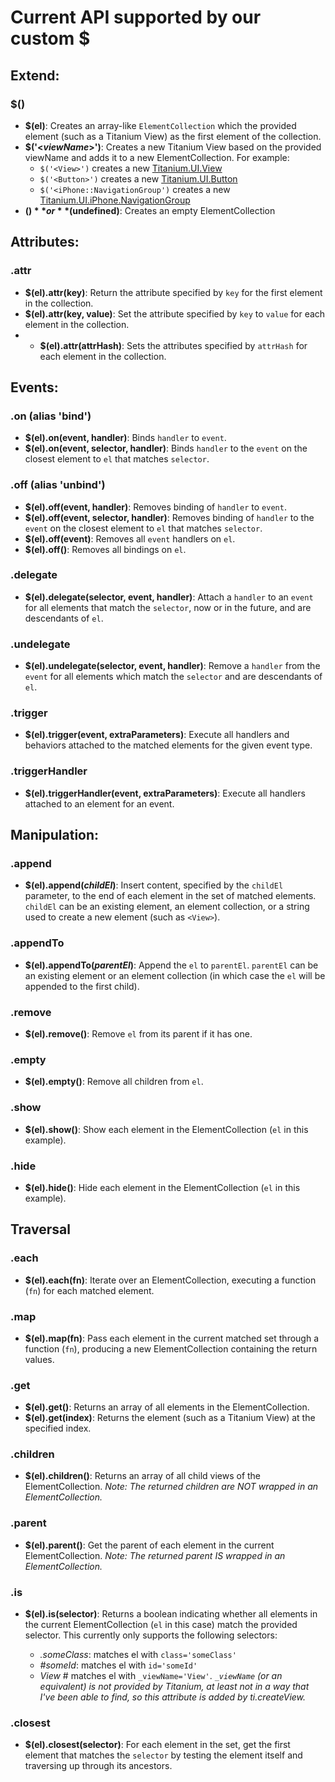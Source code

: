 # Current API supported by our custom $

## Extend:

### $()
* **$(el)**: Creates an array-like `ElementCollection` which the provided element (such as a Titanium View) as the first element of the collection.
* **$('<*viewName*>')**: Creates a new Titanium View based on the provided viewName and adds it to a new ElementCollection. For example:
	* `$('<View>')` creates a new [Titanium.UI.View](http://docs.appcelerator.com/titanium/latest/#!/api/Titanium.UI.View)
	* `$('<Button>')` creates a new [Titanium.UI.Button](http://docs.appcelerator.com/titanium/latest/#!/api/Titanium.UI.Button)
	* `$('<iPhone::NavigationGroup')` creates a new [Titanium.UI.iPhone.NavigationGroup](http://docs.appcelerator.com/titanium/latest/#!/api/Titanium.UI.iPhone.NavigationGroup)
* **$()** or **$(undefined)**: Creates an empty ElementCollection

## Attributes:

### .attr

* **$(el).attr(key)**: Return the attribute specified by `key` for the first element in the collection.
* **$(el).attr(key, value)**: Set the attribute specified by `key` to `value` for each element in the collection.
* * **$(el).attr(attrHash)**: Sets the attributes specified by `attrHash` for each element in the collection.

## Events:

### .on (alias 'bind')

* **$(el).on(event, handler)**: Binds `handler` to `event`.
* **$(el).on(event, selector, handler)**: Binds `handler` to the `event` on the closest element to `el` that matches `selector`.

### .off (alias 'unbind')

* **$(el).off(event, handler)**: Removes binding of `handler` to `event`.
* **$(el).off(event, selector, handler)**: Removes binding of `handler` to the `event` on the closest element to `el` that matches `selector`.
* **$(el).off(event)**: Removes all `event` handlers on `el`.
* **$(el).off()**: Removes all bindings on `el`.

### .delegate

* **$(el).delegate(selector, event, handler)**: Attach a `handler` to an `event` for all elements that match the `selector`, now or in the future, and are descendants of `el`.

### .undelegate

* **$(el).undelegate(selector, event, handler)**: Remove a `handler` from the `event` for all elements which match the `selector` and are descendants of `el`.

### .trigger

* **$(el).trigger(event, extraParameters)**: Execute all handlers and behaviors attached to the matched elements for the given event type.

### .triggerHandler

* **$(el).triggerHandler(event, extraParameters)**: Execute all handlers attached to an element for an event.

## Manipulation:

### .append

* **$(el).append(*childEl*)**: Insert content, specified by the `childEl` parameter, to the end of each element in the set of matched elements. `childEl` can be an existing element, an element collection, or a string used to create a new element (such as `<View>`).

### .appendTo

* **$(el).appendTo(*parentEl*)**: Append the `el` to `parentEl`. `parentEl` can be an existing element or an element collection (in which case the `el` will be appended to the first child).

### .remove

* **$(el).remove()**: Remove `el` from its parent if it has one.

### .empty

* **$(el).empty()**: Remove all children from `el`.

### .show

* **$(el).show()**: Show each element in the ElementCollection (`el` in this example).

### .hide

* **$(el).hide()**: Hide each element in the ElementCollection (`el` in this example).

## Traversal

### .each

* **$(el).each(fn)**: Iterate over an ElementCollection, executing a function (`fn`) for each matched element.

### .map

* **$(el).map(fn)**: Pass each element in the current matched set through a function (`fn`), producing a new ElementCollection containing the return values.

### .get

* **$(el).get()**: Returns an array of all elements in the ElementCollection.
* **$(el).get(index)**: Returns the element (such as a Titanium View) at the specified index.

### .children

* **$(el).children()**: Returns an array of all child views of the ElementCollection. *Note: The returned children are NOT wrapped in an ElementCollection.*

### .parent

* **$(el).parent()**: Get the parent of each element in the current ElementCollection. *Note: The returned parent IS wrapped in an ElementCollection.*

### .is

* **$(el).is(selector)**: Returns a boolean indicating whether all elements in the current ElementCollection (`el` in this case) match the provided selector. This currently only supports the following selectors:

	* *.someClass*: matches el with `class='someClass'`
	* *#someId*: matches el with `id='someId'`
	* *View* # matches el with `_viewName='View'`. *`_viewName` (or an equivalent) is not provided by Titanium, at least not in a way that I've been able to find, so this attribute is added by ti.createView.*

### .closest

* **$(el).closest(selector)**: For each element in the set, get the first element that matches the `selector` by testing the element itself and traversing up through its ancestors.

